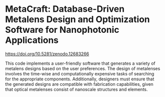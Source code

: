**MetaCraft: Database-Driven Metalens Design and Optimization Software for Nanophotonic Applications**
======================================================================================================

https://doi.org/10.5281/zenodo.12683266

This code implements a user-friendly software that generates a variety of metalens designs based on the user preferences. The design of metalenses involves the time-wise and computationally expensive tasks of searching for the appropriate components. Additionally, designers must ensure that the generated designs are compatible with fabrication capabilities, given that optical metalenses consist of nanoscale structures and elements.
